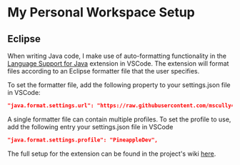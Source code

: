 # My Personal Workspace Setup

## Eclipse

When writing Java code, I make use of auto-formatting functionality in the [Language Support for Java](https://github.com/redhat-developer/vscode-java) extension in VSCode. The extension will format files according to an Eclipse formatter file that the user specifies.

To set the formatter file, add the following property to your settings.json file in VSCode:

```json
"java.format.settings.url": "https://raw.githubusercontent.com/mscully4/workspace/staging/eclipse/formatting/java-style-amazon.xml"
```

A single formatter file can contain multiple profiles. To set the profile to use, add the following entry your settings.json file in VSCode

```json
"java.format.settings.profile": "PineappleDev",
```

The full setup for the extension can be found in the project's wiki [here](https://github.com/redhat-developer/vscode-java/wiki/Formatter-settings).
